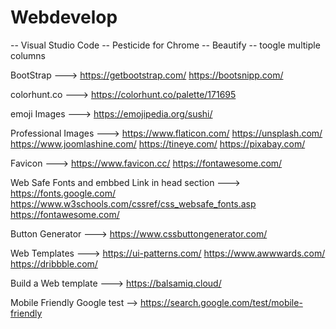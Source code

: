 # Webdevelop


-- Visual Studio Code
-- Pesticide for Chrome
-- Beautify 
-- toogle multiple columns


BootStrap ---> 
https://getbootstrap.com/
https://bootsnipp.com/

colorhunt.co ---> 
https://colorhunt.co/palette/171695

emoji Images --->
https://emojipedia.org/sushi/

Professional Images --->
https://www.flaticon.com/
https://unsplash.com/
https://www.joomlashine.com/
https://tineye.com/
https://pixabay.com/

Favicon --->
https://www.favicon.cc/
https://fontawesome.com/

Web Safe Fonts and embbed Link in head section --->
https://fonts.google.com/
https://www.w3schools.com/cssref/css_websafe_fonts.asp
https://fontawesome.com/

Button Generator --->
https://www.cssbuttongenerator.com/

Web Templates --->
https://ui-patterns.com/
https://www.awwwards.com/
https://dribbble.com/

Build a Web template --->
https://balsamiq.cloud/

Mobile Friendly Google test -->
https://search.google.com/test/mobile-friendly